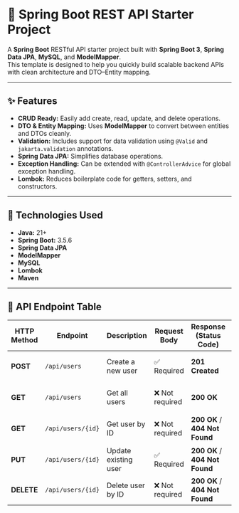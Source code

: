 # 🧩 Spring Boot REST API Starter Project

A **Spring Boot** RESTful API starter project built with **Spring Boot 3**, **Spring Data JPA**, **MySQL**, and **ModelMapper**.  
This template is designed to help you quickly build scalable backend APIs with clean architecture and DTO–Entity mapping.

---

## ✨ Features

* **CRUD Ready:** Easily add create, read, update, and delete operations.
* **DTO & Entity Mapping:** Uses **ModelMapper** to convert between entities and DTOs cleanly.
* **Validation:** Includes support for data validation using `@Valid` and `jakarta.validation` annotations.
* **Spring Data JPA:** Simplifies database operations.
* **Exception Handling:** Can be extended with `@ControllerAdvice` for global exception handling.
* **Lombok:** Reduces boilerplate code for getters, setters, and constructors.

---

## 🧰 Technologies Used

* **Java:** 21+
* **Spring Boot:** 3.5.6
* **Spring Data JPA**
* **ModelMapper**
* **MySQL**
* **Lombok**
* **Maven**

---

## 📘 API Endpoint Table

| **HTTP Method** | **Endpoint**         | **Description**             | **Request Body** | **Response (Status Code)** | **Example Response** |
|------------------|----------------------|-----------------------------|------------------|-----------------------------|----------------------|
| **POST** | `/api/users` | Create a new user | ✅ Required | **201 Created** | `{ "id": 1, "name": "Om Patil", "email": "om@example.com", "age": 22 }` |
| **GET** | `/api/users` | Get all users | ❌ Not required | **200 OK** | `[ { "id": 1, "name": "Om Patil", "email": "om@example.com", "age": 22 } ]` |
| **GET** | `/api/users/{id}` | Get user by ID | ❌ Not required | **200 OK** / **404 Not Found** | `{ "id": 1, "name": "Om Patil", "email": "om@example.com", "age": 22 }` |
| **PUT** | `/api/users/{id}` | Update existing user | ✅ Required | **200 OK** / **404 Not Found** | `{ "id": 1, "name": "Om P.", "email": "ompatil@example.com", "age": 23 }` |
| **DELETE** | `/api/users/{id}` | Delete user by ID | ❌ Not required | **200 OK** / **404 Not Found** | `{ "message": "User deleted successfully", "status": "SUCCESS" }` |
